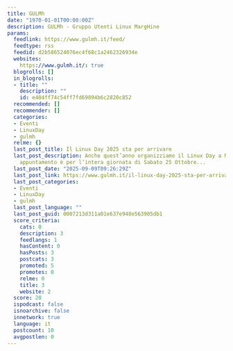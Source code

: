 ```yaml
---
title: GULMh
date: "1970-01-01T00:00:00Z"
description: GULMh - Gruppo Utenti Linux MargHine
params:
  feedlink: https://www.gulmh.it/feed/
  feedtype: rss
  feedid: d2b586524076ec4f68c1a2462326934e
  websites:
    https://www.gulmh.it/: true
  blogrolls: []
  in_blogrolls:
  - title: ""
    description: ""
    id: e404ff74c54ff7fd69894b6c2820c852
  recommended: []
  recommender: []
  categories:
  - Eventi
  - LinuxDay
  - gulmh
  relme: {}
  last_post_title: Il Linux Day 2025 sta per arrivare
  last_post_description: Anche quest’anno organizziamo il Linux Day a Macomer. L’
    appuntamento è per l’intera giornata di Sabato 25 Ottobre...
  last_post_date: "2025-09-09T09:26:29Z"
  last_post_link: https://www.gulmh.it/il-linux-day-2025-sta-per-arrivare/
  last_post_categories:
  - Eventi
  - LinuxDay
  - gulmh
  last_post_language: ""
  last_post_guid: 0007213d311a01e637e948e563905db1
  score_criteria:
    cats: 0
    description: 3
    feedlangs: 1
    hasContent: 0
    hasPosts: 3
    postcats: 3
    promoted: 5
    promotes: 0
    relme: 0
    title: 3
    website: 2
  score: 20
  ispodcast: false
  isnoarchive: false
  innetwork: true
  language: it
  postcount: 10
  avgpostlen: 0
---
```

